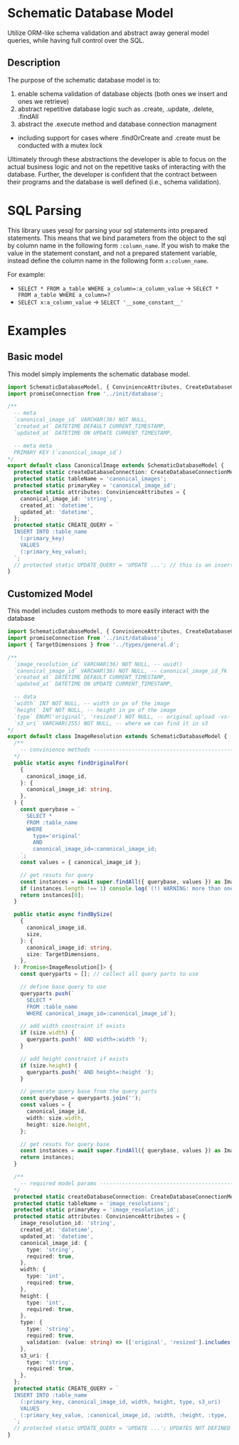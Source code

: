 
# Schematic Database Model
Utilize ORM-like schema validation and abstract away general model queries, while having full control over the SQL.

## Description

The purpose of the schematic database model is to:
1. enable schema validation of database objects (both ones we insert and ones we retrieve)
2. abstract repetitive database logic such as .create, .update, .delete, .findAll
3. abstract the .execute method and database connection managment
  - including support for cases where .findOrCreate and .create must be conducted with a mutex lock

Ultimately through these abstractions the developer is able to focus on the actual business logic and not on the repetitive tasks of interacting with the database. Further, the developer is confident that the contract between their programs and the database is well defined (i.e., schema validation).

# SQL Parsing
This library uses yesql for parsing your sql statements into prepared statements. This means that we bind parameters from the object to the sql by column name in the following form `:column_name`. If you wish to make the value in the statement constant, and not a prepared statement variable, instead define the column name in the following form `x:column_name`.

For example:
- `SELECT * FROM a_table WHERE a_column=:a_column_value` -> `SELECT * FROM a_table WHERE a_column=?`
- `SELECT x:a_column_value` -> `SELECT '__some_constant__'`

# Examples

## Basic model
This model simply implements the schematic database model.

```ts
import SchematicDatabaseModel, { ConvinienceAttributes, CreateDatabaseConnectionMethod } from './_utils/schematicDatabaseModel'; // TODO - seperate into own module
import promiseConnection from '../init/database';

/**
  -- meta
  `canonical_image_id` VARCHAR(36) NOT NULL,
  `created_at` DATETIME DEFAULT CURRENT_TIMESTAMP,
  `updated_at` DATETIME ON UPDATE CURRENT_TIMESTAMP,

  -- meta meta
  PRIMARY KEY (`canonical_image_id`)
*/
export default class CanonicalImage extends SchematicDatabaseModel {
  protected static createDatabaseConnection: CreateDatabaseConnectionMethod = promiseConnection;
  protected static tableName = 'canonical_images';
  protected static primaryKey = 'canonical_image_id';
  protected static attributes: ConvinienceAttributes = {
    canonical_image_id: 'string',
    created_at: 'datetime',
    updated_at: 'datetime',
  };
  protected static CREATE_QUERY = `
  INSERT INTO :table_name
    (:primary_key)
    VALUES
    (:primary_key_value);
  `;
  // protected static UPDATE_QUERY = 'UPDATE ...'; // this is an insert only model, so we do not define this property.
}
```

## Customized Model
This model includes custom methods to more easily interact with the database
```ts
import SchematicDatabaseModel, { ConvinienceAttributes, CreateDatabaseConnectionMethod } from './_utils/schematicDatabaseModel'; // TODO - seperate into own module
import promiseConnection from '../init/database';
import { TargetDimensions } from '../types/general.d';

/**
  `image_resolution_id` VARCHAR(36) NOT NULL, -- uuid()
  `canonical_image_id` VARCHAR(36) NOT NULL, -- canonical_image_id_fk
  `created_at` DATETIME DEFAULT CURRENT_TIMESTAMP,
  `updated_at` DATETIME ON UPDATE CURRENT_TIMESTAMP,

  -- data
  `width` INT NOT NULL, -- width in px of the image
  `height` INT NOT NULL, -- height in px of the image
  `type` ENUM('original', 'resized') NOT NULL, -- original upload -vs- resized version
  `s3_uri` VARCHAR(255) NOT NULL, -- where we can find it in s3
*/
export default class ImageResolution extends SchematicDatabaseModel {
  /**
    -- convinience methods -------------------------------------------------
  */
  public static async findOriginalFor(
    {
      canonical_image_id,
    }: {
      canonical_image_id: string,
    },
  ) {
    const querybase = `
      SELECT *
      FROM :table_name
      WHERE
        type='original'
        AND
        canonical_image_id=:canonical_image_id;
    `;
    const values = { canonical_image_id };

    // get resuts for query
    const instances = await super.findAll({ querybase, values }) as ImageResolution[];
    if (instances.length !== 1) console.log(`(!) WARNING: more than one original image resolution found for canonical image id ${canonical_image_id}`); // this should not occur
    return instances[0];
  }

  public static async findBySize(
    {
      canonical_image_id,
      size,
    }: {
      canonical_image_id: string,
      size: TargetDimensions,
    },
  ): Promise<ImageResolution[]> {
    const queryparts = []; // collect all query parts to use

    // define base query to use
    queryparts.push(`
      SELECT *
      FROM :table_name
      WHERE canonical_image_id=:canonical_image_id`);

    // add width constraint if exists
    if (size.width) {
      queryparts.push(' AND width=:width ');
    }

    // add height constraint if exists
    if (size.height) {
      queryparts.push(' AND height=:height ');
    }

    // generate query base from the query parts
    const querybase = queryparts.join('');
    const values = {
      canonical_image_id,
      width: size.width,
      height: size.height,
    };

    // get resuts for query base
    const instances = await super.findAll({ querybase, values }) as ImageResolution[];
    return instances;
  }

  /**
    -- required model params -----------------------------------------------
  */
  protected static createDatabaseConnection: CreateDatabaseConnectionMethod = promiseConnection;
  protected static tableName = 'image_resolutions';
  protected static primaryKey = 'image_resolution_id';
  protected static attributes: ConvinienceAttributes = {
    image_resolution_id: 'string',
    created_at: 'datetime',
    updated_at: 'datetime',
    canonical_image_id: {
      type: 'string',
      required: true,
    },
    width: {
      type: 'int',
      required: true,
    },
    height: {
      type: 'int',
      required: true,
    },
    type: {
      type: 'string',
      required: true,
      validation: (value: string) => (['original', 'resized'].includes(value)) ? [] : ['image type is not original or resized.'],
    },
    s3_uri: {
      type: 'string',
      required: true,
    },
  };
  protected static CREATE_QUERY = `
  INSERT INTO :table_name
    (:primary_key, canonical_image_id, width, height, type, s3_uri)
    VALUES
    (:primary_key_value, :canonical_image_id, :width, :height, :type, :s3_uri);
  `;
  // protected static UPDATE_QUERY = 'UPDATE ...'; UPDATES NOT DEFINED YET
}
```
